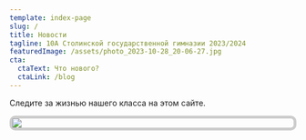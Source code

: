 ```yaml
---
template: index-page
slug: /
title: Новости
tagline: 10А Столинской государственной гимназии 2023/2024
featuredImage: /assets/photo_2023-10-28_20-06-27.jpg
cta:
  ctaText: Что нового?
  ctaLink: /blog
---
```



<meta name="yandex-verification" content="8578b4db27d073dc" />

Следите за жизнью нашего класса на этом сайте.
<div class="banner">
<img src="/assets/мероприятие-посвященное-15-марта-—-день-конституции-республики-беларусь-1-.png">
</div>
<style>
.banner {
border-radius: 10px;
border: 5px #ccc solid;
}
</style>